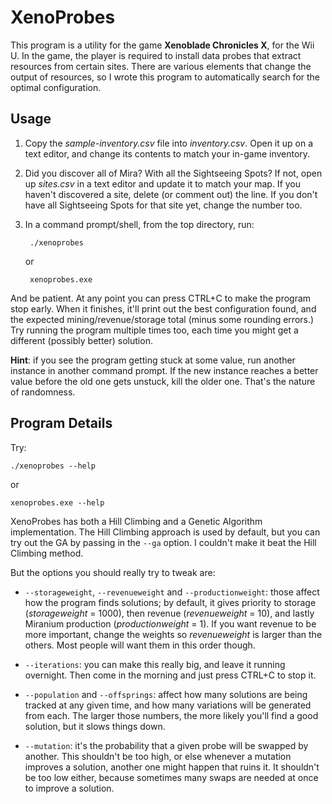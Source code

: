 XenoProbes
==========

This program is a utility for the game **Xenoblade Chronicles X**, for the Wii
U. In the game, the player is required to install data probes that extract
resources from certain sites. There are various elements that change the output
of resources, so I wrote this program to automatically search for the optimal
configuration.


Usage
-----

1. Copy the *sample-inventory.csv* file into *inventory.csv*. Open it up on a
   text editor, and change its contents to match your in-game inventory.

2. Did you discover all of Mira? With all the Sightseeing Spots? If not, open
   up *sites.csv* in a text editor and update it to match your map. If
   you haven't discovered a site, delete (or comment out) the line. If you
   don't have all Sightseeing Spots for that site yet, change the number too.

3. In a command prompt/shell, from the top directory, run:

        ./xenoprobes

    or

        xenoprobes.exe

  And be patient. At any point you can press CTRL+C to make the program stop
  early. When it finishes, it'll print out the best configuration found, and
  the expected mining/revenue/storage total (minus some rounding errors.) Try
  running the program multiple times too, each time you might get a different
  (possibly better) solution.
  
  **Hint**: if you see the program getting stuck at some value, run another
  instance in another command prompt. If the new instance reaches a better value
  before the old one gets unstuck, kill the older one. That's the nature of
  randomness.


Program Details
---------------

Try:

    ./xenoprobes --help

or

    xenoprobes.exe --help

XenoProbes has both a Hill Climbing and a Genetic Algorithm implementation.
The Hill Climbing approach is used by default, but you can try out the GA by
passing in the ``--ga`` option. I couldn't make it beat the Hill Climbing
method.

But the options you should really try to tweak are:

* ``--storageweight``, ``--revenueweight`` and ``--productionweight``: those
  affect how the program finds solutions; by default, it gives priority to
  storage (*storageweight* = 1000), then revenue (*revenueweight* = 10), and
  lastly Miranium production (*productionweight* = 1). If you want revenue to
  be more important, change the weights so *revenueweight* is larger than the
  others. Most people will want them in this order though.

* ``--iterations``: you can make this really big, and leave it running
  overnight. Then come in the morning and just press CTRL+C to stop it.

* ``--population`` and ``--offsprings``: affect how many solutions are being
  tracked at any given time, and how many variations will be generated from
  each. The larger those numbers, the more likely you'll find a good solution,
  but it slows things down.

* ``--mutation``: it's the probability that a given probe will be swapped by
  another. This shouldn't be too high, or else whenever a mutation improves a
  solution, another one might happen that ruins it. It shouldn't be too low
  either, because sometimes many swaps are needed at once to improve a solution.
